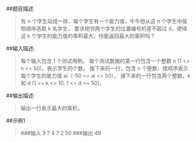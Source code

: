 ##题目描述
>有 n 个学生站成一排，每个学生有一个能力值，牛牛想从这 n 个学生中按照顺序选取 k 名学生，
>要求相邻两个学生的位置编号的差不超过 d，使得这 k 个学生的能力值的乘积最大，你能返回最大的乘积吗？

##输入描述:
>每个输入包含 1 个测试用例。
>每个测试数据的第一行包含一个整数 n (1 <= n <= 50)，表示学生的个数，
>接下来的一行，包含 n 个整数，按顺序表示每个学生的能力值 ai（-50 <= ai <= 50）。
>接下来的一行包含两个整数，k 和 d (1 <= k <= 10, 1 <= d <= 50)。

##输出描述:
>输出一行表示最大的乘积。

##示例1
>###输入
>3
>7 4 7
>2 50
>###输出
>49